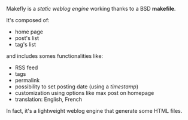 Makefly is a *static weblog engine* working thanks to a BSD **makefile**.

It's composed of:

  * home page
  * post's list
  * tag's list

and includes somes functionalities like:

  * RSS feed
  * tags
  * permalink
  * possibility to set posting date (using a _timestamp_)
  * customization using options like max post on homepage
  * translation: English, French

In fact, it's a lightweight weblog engine that generate some HTML files.

